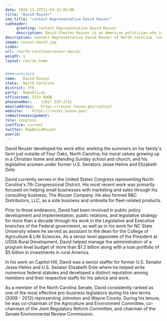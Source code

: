 ```yaml
---
date: 2020-11-22T11:54:12-05:00
title: "David Rouzer"
seo_title: "contact Representative David Rouzer"
subheader:
     greeting: Contact Representative David Rouzer 
     description: David Cheston Rouzer is an American politician who is currently the U.S. Representative for North Carolina's 7th congressional district.
description: Contact Representative David Rouzer of North Carolina. Contact information for David Rouzer includes email address, phone number, and mailing address.
image: rouzer-david.jpg
video: 
url: /north-carolina/rouzer-david/
weight: 1
layout: course_home


####candidate
name:	David Rouzer
state:	North Carolina
district: 7th
party:	Republican
officeroom:	2333 RHOB
phonenumber:	(202) 225-2731
emailaddress:	https://rouzer.house.gov/contact
website:	https://rouzer.house.gov/
committeeassignment: 
role: congress
inoffice: current
twitter: RepDavidRouzer
powrid: 
---
```

David Rouzer developed his work ethic working the summers on his family's farm just outside of Four Oaks, North Carolina; his moral values growing up in a Christian home and attending Sunday school and church; and his legislative acumen under former U.S. Senators Jesse Helms and Elizabeth Dole.

David currently serves in the United States Congress representing North Carolina's 7th Congressional District. His most recent work was primarily focused on helping small businesses with marketing and sales through his consulting business, The Rouzer Company. He also formed R&C Distributors, LLC, as a side business and umbrella for fleet-related products.

Prior to those endeavors, David had been involved in public policy development and implementation, public relations, and legislative strategy for more than a decade through his work in the Legislative and Executive branches of the Federal government, as well as in his work for NC State University where he served as assistant to the dean for the College of Agriculture & Life Sciences. As a senior level appointee of the President at USDA Rural Development, David helped manage the administration of a program level budget of more than $1.2 billion along with a loan portfolio of $5 billion in investments in rural America.

In his work on Capitol Hill, David was a senior staffer for former U.S. Senator Jesse Helms and U.S. Senator Elizabeth Dole where he helped write numerous federal statutes and developed a distinct reputation among members and their respective staffs for his advice and work.

As a member of the North Carolina Senate, David consistently ranked as one of the most effective pro-business legislators during his two terms (2009 - 2012) representing Johnston and Wayne County. During his tenure, he was co-chairman of the Agriculture and Environment Committee, co-chairman of the Joint Regulatory Reform Committee, and chairman of the Senate Environmental Review Commission.